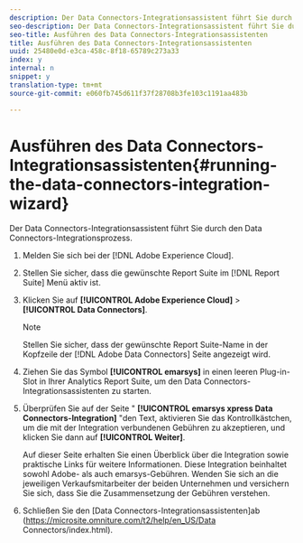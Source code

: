 ```yaml
---
description: Der Data Connectors-Integrationsassistent führt Sie durch den Data Connectors-Integrationsprozess.
seo-description: Der Data Connectors-Integrationsassistent führt Sie durch den Data Connectors-Integrationsprozess.
seo-title: Ausführen des Data Connectors-Integrationsassistenten
title: Ausführen des Data Connectors-Integrationsassistenten
uuid: 25480e0d-e3ca-458c-8f18-65789c273a33
index: y
internal: n
snippet: y
translation-type: tm+mt
source-git-commit: e060fb745d611f37f28708b3fe103c1191aa483b

---
```



# Ausführen des Data Connectors-Integrationsassistenten{#running-the-data-connectors-integration-wizard}

Der Data Connectors-Integrationsassistent führt Sie durch den Data Connectors-Integrationsprozess.

1. Melden Sie sich bei der [!DNL Adobe Experience Cloud].
1. Stellen Sie sicher, dass die gewünschte Report Suite im [!DNL Report Suite] Menü aktiv ist.
1. Klicken Sie auf **[!UICONTROL Adobe Experience Cloud]** &gt; **[!UICONTROL Data Connectors]**.

   >[!NOTE]
   >
   >Stellen Sie sicher, dass der gewünschte Report Suite-Name in der Kopfzeile der [!DNL Adobe Data Connectors] Seite angezeigt wird.

1. Ziehen Sie das Symbol **[!UICONTROL emarsys]** in einen leeren Plug-in-Slot in Ihrer Analytics Report Suite, um den Data Connectors-Integrationsassistenten zu starten.
1. Überprüfen Sie auf der Seite " **[!UICONTROL emarsys xpress Data Connectors-Integration]** "den Text, aktivieren Sie das Kontrollkästchen, um die mit der Integration verbundenen Gebühren zu akzeptieren, und klicken Sie dann auf **[!UICONTROL Weiter]**.

   Auf dieser Seite erhalten Sie einen Überblick über die Integration sowie praktische Links für weitere Informationen. Diese Integration beinhaltet sowohl Adobe- als auch emarsys-Gebühren. Wenden Sie sich an die jeweiligen Verkaufsmitarbeiter der beiden Unternehmen und versichern Sie sich, dass Sie die Zusammensetzung der Gebühren verstehen.
1. Schließen Sie den [Data Connectors-Integrationsassistenten]ab (https://microsite.omniture.com/t2/help/en_US/Data Connectors/index.html).
